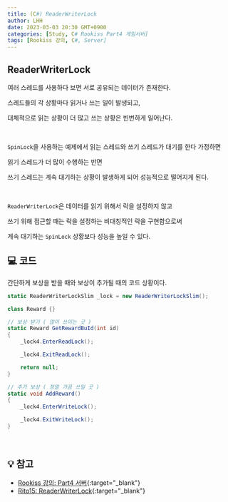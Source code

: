 ```yaml
---
title: (C#) ReaderWriterLock
author: LHH
date: 2023-03-03 20:30 GMT+0900
categories: [Study, C# Rookiss Part4 게임서버]
tags: [Rookiss 강의, C#, Server]
---
```


## ReaderWriterLock
여러 스레드를 사용하다 보면 서로 공유되는 데이터가 존재한다. 

스레드들의 각 상황마다 읽거나 쓰는 일이 발생되고, 

대체적으로 읽는 상황이 더 많고 쓰는 상황은 빈번하게 일어난다.

<br>

`SpinLock`을 사용하는 예제에서 읽는 스레드와 쓰기 스레드가 대기를 한다 가정하면

읽기 스레드가 더 많이 수행하는 반면 

쓰기 스레드는 계속 대기하는 상황이 발생하게 되어 성능적으로 떨어지게 된다.

<br>

`ReaderWriterLock`은 데이터를 읽기 위해서 락을 설정하지 않고

쓰기 위해 접근할 때는 락을 설정하는 비대칭적인 락을 구현함으로써

계속 대기하는 `SpinLock` 상황보다 성능을 높일 수 있다.

## 💻 코드
간단하게 보상을 받을 때와 보상이 추가될 때의 코드 상황이다.
```cs
static ReaderWriterLockSlim _lock = new ReaderWriterLockSlim();

class Reward {}

// 보상 받기 ( 많이 쓰이는 곳 )
static Reward GetRewardBuId(int id)
{
    _lock4.EnterReadLock();

    _lock4.ExitReadLock();

    return null;
}

// 추가 보상 ( 정말 가끔 쓰일 곳 )
static void AddReward()
{
    _lock4.EnterWriteLock();

    _lock4.ExitWriteLock();
}
```

<br>

## 💡 참고
- [Rookiss 강의: Part4 서버](https://www.inflearn.com/course/%EC%9C%A0%EB%8B%88%ED%8B%B0-mmorpg-%EA%B0%9C%EB%B0%9C-part4){:target="_blank"}
- [Rito15: ReaderWriterLock](https://rito15.github.io/posts/06-cs-reader-writer-lock/){:target="_blank"}